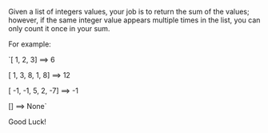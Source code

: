 Given a list of integers values, your job is to return the sum of the values; however, if the same integer value appears multiple times in the list, you can only count it once in your sum.

For example:

`[ 1, 2, 3] ==> 6

[ 1, 3, 8, 1, 8] ==> 12

[ -1, -1, 5, 2, -7] ==> -1

[] ==> None`

Good Luck!
